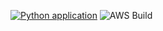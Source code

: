 [![Python application](https://github.com/taylancode/wikiscraper/actions/workflows/python-app.yml/badge.svg)](https://github.com/taylancode/wikiscraper/actions/workflows/python-app.yml)
![AWS Build](https://codebuild.eu-west-2.amazonaws.com/badges?uuid=eyJlbmNyeXB0ZWREYXRhIjoiblQyYVFQS3lMYzFoV0IwNG55U29pa2JndnFWdTd3bUJTUGRxQTFoNERib1dJQ2Y4cUczUTVtMHZ2eE1QUk9BYVlCbWxoVlVEdnQ4V2NGNldsdkdrTlhBPSIsIml2UGFyYW1ldGVyU3BlYyI6IkpJNmR0L0lrRHhHUm1oUTAiLCJtYXRlcmlhbFNldFNlcmlhbCI6MX0%3D&branch=main)
